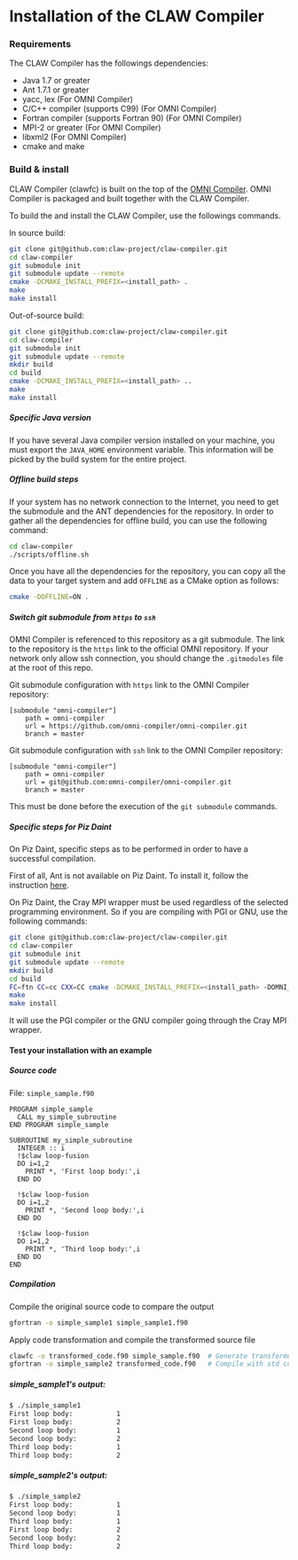 # Installation of the CLAW Compiler

### Requirements

The CLAW Compiler has the followings dependencies:
* Java 1.7 or greater
* Ant 1.7.1 or greater
* yacc, lex (For OMNI Compiler)
* C/C++ compiler (supports C99) (For OMNI Compiler)
* Fortran compiler (supports Fortran 90) (For OMNI Compiler)
* MPI-2 or greater (For OMNI Compiler)
* libxml2 (For OMNI Compiler)
* cmake and make



### Build & install

CLAW Compiler (clawfc) is built on the top of the [OMNI Compiler](http://www.omni-compiler.org).
OMNI Compiler is packaged and built together with the CLAW Compiler.


To build the and install the CLAW Compiler, use the followings commands.

In source build:
```bash
git clone git@github.com:claw-project/claw-compiler.git
cd claw-compiler
git submodule init
git submodule update --remote
cmake -DCMAKE_INSTALL_PREFIX=<install_path> .
make
make install
```

Out-of-source build:
```bash
git clone git@github.com:claw-project/claw-compiler.git
cd claw-compiler
git submodule init
git submodule update --remote
mkdir build
cd build
cmake -DCMAKE_INSTALL_PREFIX=<install_path> ..
make
make install
```

##### Specific Java version
If you have several Java compiler version installed on your machine, you must
export the `JAVA_HOME` environment variable. This information will be picked
by the build system for the entire project.

##### Offline build steps
If your system has no network connection to the Internet, you need to get the
submodule and the ANT dependencies for the repository. In order to gather all
the dependencies for offline build, you can use the following command:

```bash
cd claw-compiler
./scripts/offline.sh
```

Once you have all the dependencies for the repository, you can copy all the data
to your target system and add `OFFLINE` as a CMake option as follows:

```bash
cmake -DOFFLINE=ON .
```

##### Switch git submodule from `https` to `ssh`
OMNI Compiler is referenced to this repository as a git submodule. The link
to the repository is the `https` link to the official OMNI repository. If your
network only allow ssh connection, you should change the `.gitmodules` file at
the root of this repo.

Git submodule configuration with `https` link to the OMNI Compiler repository:
```
[submodule "omni-compiler"]
	path = omni-compiler
	url = https://github.com/omni-compiler/omni-compiler.git
	branch = master
```

Git submodule configuration with `ssh` link to the OMNI Compiler repository:
```
[submodule "omni-compiler"]
	path = omni-compiler
	url = git@github.com:omni-compiler/omni-compiler.git
	branch = master
```

This must be done before the execution of the `git submodule` commands.


##### Specific steps for Piz Daint
On Piz Daint, specific steps as to be performed in order to have a successful
compilation.

First of all, Ant is not available on Piz Daint. To install it, follow the
instruction [here](./INSTALL_Ant.md).

On Piz Daint, the Cray MPI wrapper must be used regardless of the selected
programming environment. So if you are compiling with PGI or GNU, use the
following commands:

```bash
git clone git@github.com:claw-project/claw-compiler.git
cd claw-compiler
git submodule init
git submodule update --remote
mkdir build
cd build
FC=ftn CC=cc CXX=CC cmake -DCMAKE_INSTALL_PREFIX=<install_path> -DOMNI_MPI_FC="MPI_FC=ftn" -DOMNI_MPI_CC="MPI_CC=cc" ..
make
make install
```

It will use the PGI compiler or the GNU compiler going through the Cray MPI
wrapper.


#### Test your installation with an example
##### Source code
File: `simple_sample.f90`
```Fortran
PROGRAM simple_sample
  CALL my_simple_subroutine
END PROGRAM simple_sample

SUBROUTINE my_simple_subroutine
  INTEGER :: i
  !$claw loop-fusion
  DO i=1,2
    PRINT *, 'First loop body:',i
  END DO

  !$claw loop-fusion
  DO i=1,2
    PRINT *, 'Second loop body:',i
  END DO

  !$claw loop-fusion
  DO i=1,2
    PRINT *, 'Third loop body:',i
  END DO
END
```

##### Compilation
Compile the original source code to compare the output
```bash
gfortran -o simple_sample1 simple_sample1.f90
```

Apply code transformation and compile the transformed source file
```bash
clawfc -o transformed_code.f90 simple_sample.f90  # Generate transformed_code
gfortran -o simple_sample2 transformed_code.f90   # Compile with std compiler
```

##### simple_sample1's output:
```bash
$ ./simple_sample1
First loop body:           1
First loop body:           2
Second loop body:          1
Second loop body:          2
Third loop body:           1
Third loop body:           2
```

##### simple_sample2's output:
```bash
$ ./simple_sample2
First loop body:           1
Second loop body:          1
Third loop body:           1
First loop body:           2
Second loop body:          2
Third loop body:           2
```
